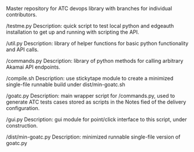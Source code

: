 Master repository for ATC devops library with branches for individual contributors.

/testme.py
Description: quick script to test local python and edgeauth installation to get up and running with scripting the API.

/util.py
Description: library of helper functions for basic python functionality and API calls.

/commands.py
Description: library of python methods for calling arbitrary Akamai API endpoints.

/compile.sh
Description: use stickytape module to create a minimized single-file runnable build under dist/min-goatc.sh

/goatc.py
Description: main wrapper script for /commands.py, used to generate ATC tests cases stored as scripts in the Notes fied of the delivery configuration.

/gui.py
Description: gui module for point/click interface to this script, under construction.

/dist/min-goatc.py
Description: minimized runnable single-file version of goatc.py